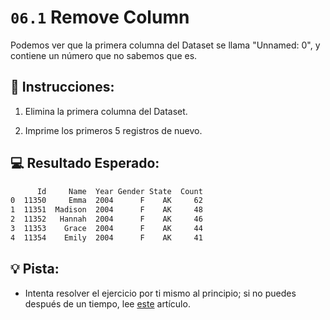# `06.1` Remove Column

Podemos ver que la primera columna del Dataset se llama "Unnamed: 0", y contiene un número que no sabemos que es.

## 📝 Instrucciones:

1. Elimina la primera columna del Dataset.

2. Imprime los primeros 5 registros de nuevo.

## 💻 Resultado Esperado:

```bash
      Id     Name  Year Gender State  Count
0  11350     Emma  2004      F    AK     62
1  11351  Madison  2004      F    AK     48
2  11352   Hannah  2004      F    AK     46
3  11353    Grace  2004      F    AK     44
4  11354    Emily  2004      F    AK     41
```

## 💡 Pista:

+ Intenta resolver el ejercicio por ti mismo al principio; si no puedes después de un tiempo, lee [este](https://thispointer.com/pandas-delete-first-column-of-dataframe-in-python/) artículo.
